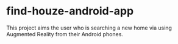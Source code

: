 # find-houze-android-app
This project aims the user who is searching a new home via using Augmented Reality from their Android phones.  
